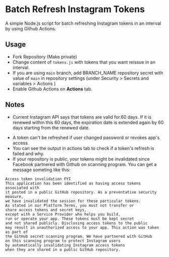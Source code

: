 # Batch Refresh Instagram Tokens

A simple Node.js script for batch refreshing Instagram tokens in an interval by using Github Actions.

## Usage

- Fork Repository (Make private)
- Change content of `tokens.js` with tokens that you want reissue in an interval.
- If you are using `main` branch, add BRANCH_NAME repository secret with value of `main` in repository settings (under Security > Secrets and variables > Actions ) 
- Enable Github Actions on **Actions** tab. 



## Notes

* Current Instagram API says that tokens are valid for.60 days. If it is renewed within this 60 days, the expiration date is extended again by 60 days starting from the renewed date. 

- A token can't be refreshed if user changed password or revokes app's access. 
- You can see the output in actions tab to check if a token's refresh is failed and why.
- If your repository is public, your tokens might be invalidated since Facebook partnered with Github on scanning program. You can get a message someting like this:
```
Access token invalidation FYI
This application has been identified as having access tokens associated with 
it posted in a public GitHub repository. As a preventative security measure,
we have invalidated the session for these particular tokens.
As stated in our Platform Terms, you must not transfer or 
share access tokens and secret keys, 
except with a Service Provider who helps you build, 
run or operate your app. These tokens must be kept secret 
and not shared publicly. Disclosing access tokens to the public 
may result in unauthorized access to your app. This action was taken as part of 
the GitHub secret scanning program. We have partnered with GitHub 
on this scanning program to protect Instagram users 
by automatically invalidating Instagram access tokens 
when they are shared in a public GitHub repository.

```
